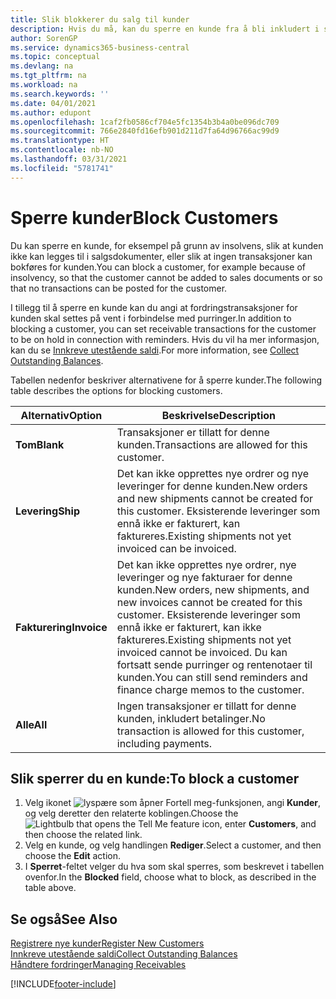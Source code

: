 ```yaml
---
title: Slik blokkerer du salg til kunder
description: Hvis du må, kan du sperre en kunde fra å bli inkludert i salgsdokumenter og andre salgstransaksjoner.
author: SorenGP
ms.service: dynamics365-business-central
ms.topic: conceptual
ms.devlang: na
ms.tgt_pltfrm: na
ms.workload: na
ms.search.keywords: ''
ms.date: 04/01/2021
ms.author: edupont
ms.openlocfilehash: 1caf2fb0586cf704e5fc1354b3b4a0be096dc709
ms.sourcegitcommit: 766e2840fd16efb901d211d7fa64d96766ac99d9
ms.translationtype: HT
ms.contentlocale: nb-NO
ms.lasthandoff: 03/31/2021
ms.locfileid: "5781741"
---
```

# <a name="block-customers"></a><span data-ttu-id="2e597-103">Sperre kunder</span><span class="sxs-lookup"><span data-stu-id="2e597-103">Block Customers</span></span>
<span data-ttu-id="2e597-104">Du kan sperre en kunde, for eksempel på grunn av insolvens, slik at kunden ikke kan legges til i salgsdokumenter, eller slik at ingen transaksjoner kan bokføres for kunden.</span><span class="sxs-lookup"><span data-stu-id="2e597-104">You can block a customer, for example because of insolvency, so that the customer cannot be added to sales documents or so that no transactions can be posted for the customer.</span></span>

<span data-ttu-id="2e597-105">I tillegg til å sperre en kunde kan du angi at fordringstransaksjoner for kunden skal settes på vent i forbindelse med purringer.</span><span class="sxs-lookup"><span data-stu-id="2e597-105">In addition to blocking a customer, you can set receivable transactions for the customer to be on hold in connection with reminders.</span></span> <span data-ttu-id="2e597-106">Hvis du vil ha mer informasjon, kan du se [Innkreve utestående saldi](receivables-collect-outstanding-balances.md).</span><span class="sxs-lookup"><span data-stu-id="2e597-106">For more information, see [Collect Outstanding Balances](receivables-collect-outstanding-balances.md).</span></span>   

<span data-ttu-id="2e597-107">Tabellen nedenfor beskriver alternativene for å sperre kunder.</span><span class="sxs-lookup"><span data-stu-id="2e597-107">The following table describes the options for blocking customers.</span></span>  

|<span data-ttu-id="2e597-108">Alternativ</span><span class="sxs-lookup"><span data-stu-id="2e597-108">Option</span></span>|<span data-ttu-id="2e597-109">Beskrivelse</span><span class="sxs-lookup"><span data-stu-id="2e597-109">Description</span></span>|  
|--------------------|------------|  
|<span data-ttu-id="2e597-110">**Tom**</span><span class="sxs-lookup"><span data-stu-id="2e597-110">**Blank**</span></span>|<span data-ttu-id="2e597-111">Transaksjoner er tillatt for denne kunden.</span><span class="sxs-lookup"><span data-stu-id="2e597-111">Transactions are allowed for this customer.</span></span>|
|<span data-ttu-id="2e597-112">**Levering**</span><span class="sxs-lookup"><span data-stu-id="2e597-112">**Ship**</span></span>|<span data-ttu-id="2e597-113">Det kan ikke opprettes nye ordrer og nye leveringer for denne kunden.</span><span class="sxs-lookup"><span data-stu-id="2e597-113">New orders and new shipments cannot be created for this customer.</span></span> <span data-ttu-id="2e597-114">Eksisterende leveringer som ennå ikke er fakturert, kan faktureres.</span><span class="sxs-lookup"><span data-stu-id="2e597-114">Existing shipments not yet invoiced can be invoiced.</span></span>|  
|<span data-ttu-id="2e597-115">**Fakturering**</span><span class="sxs-lookup"><span data-stu-id="2e597-115">**Invoice**</span></span>|<span data-ttu-id="2e597-116">Det kan ikke opprettes nye ordrer, nye leveringer og nye fakturaer for denne kunden.</span><span class="sxs-lookup"><span data-stu-id="2e597-116">New orders, new shipments, and new invoices cannot be created for this customer.</span></span> <span data-ttu-id="2e597-117">Eksisterende leveringer som ennå ikke er fakturert, kan ikke faktureres.</span><span class="sxs-lookup"><span data-stu-id="2e597-117">Existing shipments not yet invoiced cannot be invoiced.</span></span> <span data-ttu-id="2e597-118">Du kan fortsatt sende purringer og rentenotaer til kunden.</span><span class="sxs-lookup"><span data-stu-id="2e597-118">You can still send reminders and finance charge memos to the customer.</span></span>|  
|<span data-ttu-id="2e597-119">**Alle**</span><span class="sxs-lookup"><span data-stu-id="2e597-119">**All**</span></span>|<span data-ttu-id="2e597-120">Ingen transaksjoner er tillatt for denne kunden, inkludert betalinger.</span><span class="sxs-lookup"><span data-stu-id="2e597-120">No transaction is allowed for this customer, including payments.</span></span>|  

## <a name="to-block-a-customer"></a><span data-ttu-id="2e597-121">Slik sperrer du en kunde:</span><span class="sxs-lookup"><span data-stu-id="2e597-121">To block a customer</span></span>  
1. <span data-ttu-id="2e597-122">Velg ikonet ![lyspære som åpner Fortell meg-funksjonen](media/ui-search/search_small.png "Fortell hva du vil gjøre"), angi **Kunder**, og velg deretter den relaterte koblingen.</span><span class="sxs-lookup"><span data-stu-id="2e597-122">Choose the ![Lightbulb that opens the Tell Me feature](media/ui-search/search_small.png "Tell me what you want to do") icon, enter **Customers**, and then choose the related link.</span></span>
2. <span data-ttu-id="2e597-123">Velg en kunde, og velg handlingen **Rediger**.</span><span class="sxs-lookup"><span data-stu-id="2e597-123">Select a customer, and then choose the **Edit** action.</span></span>
3. <span data-ttu-id="2e597-124">I **Sperret**-feltet velger du hva som skal sperres, som beskrevet i tabellen ovenfor.</span><span class="sxs-lookup"><span data-stu-id="2e597-124">In the **Blocked** field, choose what to block, as described in the table above.</span></span>

## <a name="see-also"></a><span data-ttu-id="2e597-125">Se også</span><span class="sxs-lookup"><span data-stu-id="2e597-125">See Also</span></span>  
[<span data-ttu-id="2e597-126">Registrere nye kunder</span><span class="sxs-lookup"><span data-stu-id="2e597-126">Register New Customers</span></span>](sales-how-register-new-customers.md)  
[<span data-ttu-id="2e597-127">Innkreve utestående saldi</span><span class="sxs-lookup"><span data-stu-id="2e597-127">Collect Outstanding Balances</span></span>](receivables-collect-outstanding-balances.md)  
[<span data-ttu-id="2e597-128">Håndtere fordringer</span><span class="sxs-lookup"><span data-stu-id="2e597-128">Managing Receivables</span></span>](receivables-manage-receivables.md)  


[!INCLUDE[footer-include](includes/footer-banner.md)]